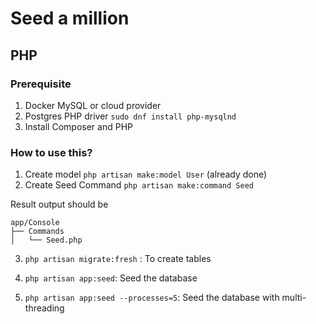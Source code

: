 # Seed a million



## PHP
### Prerequisite

1. Docker MySQL or cloud provider
2. Postgres PHP driver `sudo dnf install php-mysqlnd`
3. Install Composer and PHP


### How to use this?

1. Create model `php artisan make:model User` (already done)
2. Create Seed Command `php artisan make:command Seed`

Result output should be


```
app/Console
├── Commands
│   └── Seed.php    

```

3. `php artisan migrate:fresh` : To create tables

4. `php artisan app:seed`: Seed the database
5. `php artisan app:seed --processes=5`: Seed the database with multi-threading




